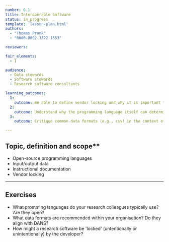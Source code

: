 ```yaml
---
number: 6.1
title: Interoperable Software
status: in_progress
template: 'lesson-plan.html'
authors:
  - "Thomas Pronk"
  - "0000-0002-1322-1553"

reviewers:

fair_elements:
  - I

audience:
  - Data stewards
  - Software stewards
  - Research software consultants

learning_outcomes:
  1:
    outcome: Be able to define vendor locking and why it is important to FAIR research software.
  2:
    outcome: Understand why the programming language itself can determine interoperability.
  3:
    outcome: Critique common data formats (e.g., csv) in the context of research software.

--- 
```


## Topic, definition and scope**

* Open-source programming languages
* Input/output data
* Instructional documentation
* Vendor locking

---

## Exercises

* What promming languages do your research colleagues typically use? Are they open?
* What data formats are recommended within your organisation? Do they align with DANS?
* How might a research software be 'locked' (untentionally or unintentionally) by the developer?
